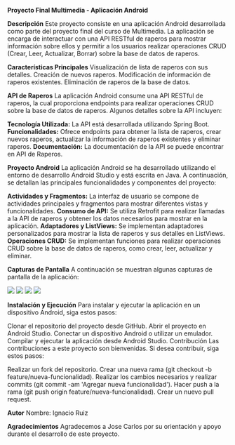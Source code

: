 **Proyecto Final Multimedia - Aplicación Android**


**Descripción**
Este proyecto consiste en una aplicación Android desarrollada como parte del proyecto final del curso de Multimedia. La aplicación se encarga de interactuar con una API RESTful de raperos para mostrar información sobre ellos y permitir a los usuarios realizar operaciones CRUD (Crear, Leer, Actualizar, Borrar) sobre la base de datos de raperos.

**Características Principales**
Visualización de lista de raperos con sus detalles.
Creación de nuevos raperos.
Modificación de información de raperos existentes.
Eliminación de raperos de la base de datos.

**API de Raperos**
La aplicación Android consume una API RESTful de raperos, la cual proporciona endpoints para realizar operaciones CRUD sobre la base de datos de raperos. Algunos detalles sobre la API incluyen:

**Tecnología Utilizada:** La API está desarrollada utilizando Spring Boot.
**Funcionalidades:** Ofrece endpoints para obtener la lista de raperos, crear nuevos raperos, actualizar la información de raperos existentes y eliminar raperos.
**Documentación:** La documentación de la API se puede encontrar en API de Raperos.

**Proyecto Android**
La aplicación Android se ha desarrollado utilizando el entorno de desarrollo Android Studio y está escrita en Java. A continuación, se detallan las principales funcionalidades y componentes del proyecto:

**Actividades y Fragmentos:** La interfaz de usuario se compone de actividades principales y fragmentos para mostrar diferentes vistas y funcionalidades.
**Consumo de API:** Se utiliza Retrofit para realizar llamadas a la API de raperos y obtener los datos necesarios para mostrar en la aplicación.
**Adaptadores y ListViews:** Se implementan adaptadores personalizados para mostrar la lista de raperos y sus detalles en ListViews.
**Operaciones CRUD:** Se implementan funciones para realizar operaciones CRUD sobre la base de datos de raperos, como crear, leer, actualizar y eliminar.

**Capturas de Pantalla**
A continuación se muestran algunas capturas de pantalla de la aplicación:

![](img/login.jpg)  ![](img/add.jpg)   ![](img/update.jpg)    ![](img/delete.jpg)


**Instalación y Ejecución**
Para instalar y ejecutar la aplicación en un dispositivo Android, siga estos pasos:

Clonar el repositorio del proyecto desde GitHub.
Abrir el proyecto en Android Studio.
Conectar un dispositivo Android o utilizar un emulador.
Compilar y ejecutar la aplicación desde Android Studio.
Contribución
Las contribuciones a este proyecto son bienvenidas. Si desea contribuir, siga estos pasos:

Realizar un fork del repositorio.
Crear una nueva rama (git checkout -b feature/nueva-funcionalidad).
Realizar los cambios necesarios y realizar commits (git commit -am 'Agregar nueva funcionalidad').
Hacer push a la rama (git push origin feature/nueva-funcionalidad).
Crear un nuevo pull request.

**Autor**
Nombre: Ignacio Ruiz

**Agradecimientos**
Agradecemos a Jose Carlos por su orientación y apoyo durante el desarrollo de este proyecto.
